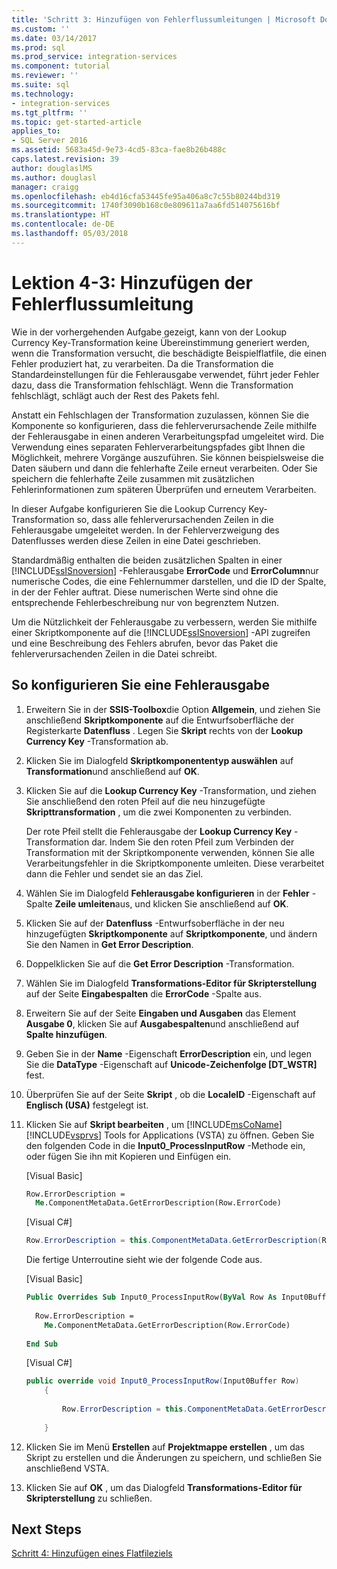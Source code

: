 ```yaml
---
title: 'Schritt 3: Hinzufügen von Fehlerflussumleitungen | Microsoft Docs'
ms.custom: ''
ms.date: 03/14/2017
ms.prod: sql
ms.prod_service: integration-services
ms.component: tutorial
ms.reviewer: ''
ms.suite: sql
ms.technology:
- integration-services
ms.tgt_pltfrm: ''
ms.topic: get-started-article
applies_to:
- SQL Server 2016
ms.assetid: 5683a45d-9e73-4cd5-83ca-fae8b26b488c
caps.latest.revision: 39
author: douglaslMS
ms.author: douglasl
manager: craigg
ms.openlocfilehash: eb4d16cfa53445fe95a406a8c7c55b80244bd319
ms.sourcegitcommit: 1740f3090b168c0e809611a7aa6fd514075616bf
ms.translationtype: HT
ms.contentlocale: de-DE
ms.lasthandoff: 05/03/2018
---
```

# <a name="lesson-4-3---adding-error-flow-redirection"></a>Lektion 4-3: Hinzufügen der Fehlerflussumleitung
Wie in der vorhergehenden Aufgabe gezeigt, kann von der Lookup Currency Key-Transformation keine Übereinstimmung generiert werden, wenn die Transformation versucht, die beschädigte Beispielflatfile, die einen Fehler produziert hat, zu verarbeiten. Da die Transformation die Standardeinstellungen für die Fehlerausgabe verwendet, führt jeder Fehler dazu, dass die Transformation fehlschlägt. Wenn die Transformation fehlschlägt, schlägt auch der Rest des Pakets fehl.  
  
Anstatt ein Fehlschlagen der Transformation zuzulassen, können Sie die Komponente so konfigurieren, dass die fehlerverursachende Zeile mithilfe der Fehlerausgabe in einen anderen Verarbeitungspfad umgeleitet wird. Die Verwendung eines separaten Fehlerverarbeitungspfades gibt Ihnen die Möglichkeit, mehrere Vorgänge auszuführen. Sie können beispielsweise die Daten säubern und dann die fehlerhafte Zeile erneut verarbeiten. Oder Sie speichern die fehlerhafte Zeile zusammen mit zusätzlichen Fehlerinformationen zum späteren Überprüfen und erneutem Verarbeiten.  
  
In dieser Aufgabe konfigurieren Sie die Lookup Currency Key-Transformation so, dass alle fehlerverursachenden Zeilen in die Fehlerausgabe umgeleitet werden. In der Fehlerverzweigung des Datenflusses werden diese Zeilen in eine Datei geschrieben.  
  
Standardmäßig enthalten die beiden zusätzlichen Spalten in einer [!INCLUDE[ssISnoversion](../includes/ssisnoversion-md.md)] -Fehlerausgabe **ErrorCode** und **ErrorColumn**nur numerische Codes, die eine Fehlernummer darstellen, und die ID der Spalte, in der der Fehler auftrat. Diese numerischen Werte sind ohne die entsprechende Fehlerbeschreibung nur von begrenztem Nutzen.  
  
Um die Nützlichkeit der Fehlerausgabe zu verbessern, werden Sie mithilfe einer Skriptkomponente auf die [!INCLUDE[ssISnoversion](../includes/ssisnoversion-md.md)] -API zugreifen und eine Beschreibung des Fehlers abrufen, bevor das Paket die fehlerverursachenden Zeilen in die Datei schreibt.  
  
## <a name="to-configure-an-error-output"></a>So konfigurieren Sie eine Fehlerausgabe  
  
1.  Erweitern Sie in der **SSIS-Toolbox**die Option **Allgemein**, und ziehen Sie anschließend **Skriptkomponente** auf die Entwurfsoberfläche der Registerkarte **Datenfluss** . Legen Sie **Skript** rechts von der **Lookup Currency Key** -Transformation ab.  
  
2.  Klicken Sie im Dialogfeld **Skriptkomponententyp auswählen** auf **Transformation**und anschließend auf **OK**.  
  
3.  Klicken Sie auf die **Lookup Currency Key** -Transformation, und ziehen Sie anschließend den roten Pfeil auf die neu hinzugefügte **Skripttransformation** , um die zwei Komponenten zu verbinden.  
  
    Der rote Pfeil stellt die Fehlerausgabe der **Lookup Currency Key** -Transformation dar. Indem Sie den roten Pfeil zum Verbinden der Transformation mit der Skriptkomponente verwenden, können Sie alle Verarbeitungsfehler in die Skriptkomponente umleiten. Diese verarbeitet dann die Fehler und sendet sie an das Ziel.  
  
4.  Wählen Sie im Dialogfeld **Fehlerausgabe konfigurieren** in der **Fehler** -Spalte **Zeile umleiten**aus, und klicken Sie anschließend auf **OK**.  
  
5.  Klicken Sie auf der **Datenfluss** -Entwurfsoberfläche in der neu hinzugefügten **Skriptkomponente** auf **Skriptkomponente**, und ändern Sie den Namen in **Get Error Description**.  
  
6.  Doppelklicken Sie auf die **Get Error Description** -Transformation.  
  
7.  Wählen Sie im Dialogfeld **Transformations-Editor für Skripterstellung** auf der Seite **Eingabespalten** die **ErrorCode** -Spalte aus.  
  
8.  Erweitern Sie auf der Seite **Eingaben und Ausgaben** das Element **Ausgabe 0**, klicken Sie auf **Ausgabespalten**und anschließend auf **Spalte hinzufügen**.  
  
9. Geben Sie in der **Name** -Eigenschaft **ErrorDescription** ein, und legen Sie die **DataType** -Eigenschaft auf **Unicode-Zeichenfolge [DT_WSTR]** fest.  
  
10. Überprüfen Sie auf der Seite **Skript** , ob die **LocaleID** -Eigenschaft auf **Englisch (USA)** festgelegt ist.  
  
11. Klicken Sie auf **Skript bearbeiten** , um [!INCLUDE[msCoName](../includes/msconame-md.md)] [!INCLUDE[vsprvs](../includes/vsprvs-md.md)] Tools for Applications (VSTA) zu öffnen. Geben Sie den folgenden Code in die **Input0_ProcessInputRow** -Methode ein, oder fügen Sie ihn mit Kopieren und Einfügen ein.  
  
    [Visual Basic]  
  
    ```vb  
    Row.ErrorDescription =   
      Me.ComponentMetaData.GetErrorDescription(Row.ErrorCode)  
    ```  
  
    [Visual C#]  
  
    ```cs
    Row.ErrorDescription = this.ComponentMetaData.GetErrorDescription(Row.ErrorCode);  
    ```  
  
    Die fertige Unterroutine sieht wie der folgende Code aus.  
  
    [Visual Basic]  
  
    ```vb
    Public Overrides Sub Input0_ProcessInputRow(ByVal Row As Input0Buffer)  
  
      Row.ErrorDescription =   
        Me.ComponentMetaData.GetErrorDescription(Row.ErrorCode)  
  
    End Sub  
    ```  
  
    [Visual C#]  
  
    ```cs
    public override void Input0_ProcessInputRow(Input0Buffer Row)  
        {  
  
            Row.ErrorDescription = this.ComponentMetaData.GetErrorDescription(Row.ErrorCode);  
  
        }  
    ```  
  
12. Klicken Sie im Menü **Erstellen** auf **Projektmappe erstellen** , um das Skript zu erstellen und die Änderungen zu speichern, und schließen Sie anschließend VSTA.  
  
13. Klicken Sie auf **OK** , um das Dialogfeld **Transformations-Editor für Skripterstellung** zu schließen.  
  
## <a name="next-steps"></a>Next Steps  
[Schritt 4: Hinzufügen eines Flatfileziels](../integration-services/lesson-4-4-adding-a-flat-file-destination.md)  
  
  
  
